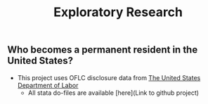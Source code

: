 ﻿---
layout: page
title: Exploratory Research
permalink: /research/exploratory
---
## Who becomes a permanent resident in the United States? 
* This project uses OFLC disclosure data from [The United States Department of Labor](https://www.foreignlaborcert.doleta.gov/performancedata.cfm)
	* All stata do-files are available [here](Link to github project)
